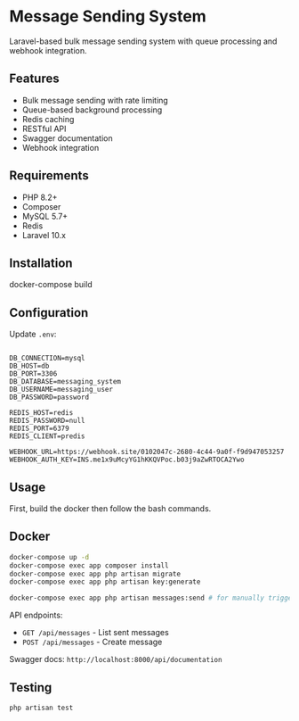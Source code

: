 # Message Sending System

Laravel-based bulk message sending system with queue processing and webhook integration.

## Features

- Bulk message sending with rate limiting
- Queue-based background processing
- Redis caching
- RESTful API
- Swagger documentation
- Webhook integration

## Requirements

- PHP 8.2+
- Composer
- MySQL 5.7+
- Redis
- Laravel 10.x

## Installation

docker-compose build

## Configuration

Update `.env`:

```env

DB_CONNECTION=mysql
DB_HOST=db
DB_PORT=3306
DB_DATABASE=messaging_system
DB_USERNAME=messaging_user
DB_PASSWORD=password

REDIS_HOST=redis
REDIS_PASSWORD=null
REDIS_PORT=6379
REDIS_CLIENT=predis

WEBHOOK_URL=https://webhook.site/0102047c-2680-4c44-9a0f-f9d947053257
WEBHOOK_AUTH_KEY=INS.me1x9uMcyYG1hKKQVPoc.b03j9aZwRTOCA2Ywo
```

## Usage

First, build the docker then follow the bash commands.

## Docker

```bash
docker-compose up -d
docker-compose exec app composer install
docker-compose exec app php artisan migrate
docker-compose exec app php artisan key:generate

docker-compose exec app php artisan messages:send # for manually triggering messaging service
```

API endpoints:
- `GET /api/messages` - List sent messages
- `POST /api/messages` - Create message

Swagger docs: `http://localhost:8000/api/documentation`

## Testing

```bash
php artisan test
```

